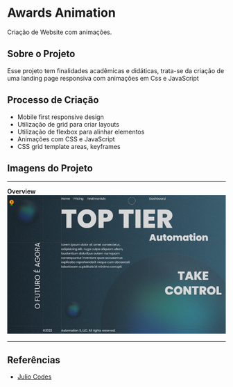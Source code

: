 # Awards Animation
Criação de Website com animações.

## Sobre o Projeto
Esse projeto tem finalidades acadêmicas e didáticas, trata-se da criação de uma landing page responsiva com animações em Css e JavaScript 

## Processo de Criação

- Mobile first responsive design
- Utilização de grid para criar layouts
- Utilização de  flexbox para alinhar elementos
- Animações com CSS e JavaScript 
- CSS grid template areas, keyframes

## Imagens do Projeto
---
 **Overview**
![foto de Overview](./img/imagem%20projeto.png)

---

## Referências
 - [Julio Codes](https://www.youtube.com/c/JulioCodes)
